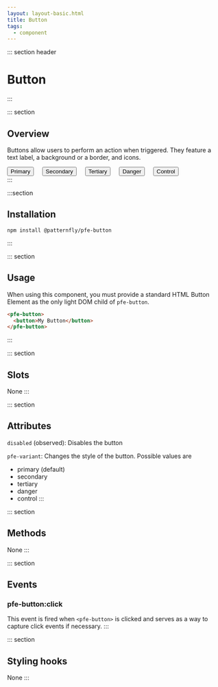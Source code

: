 ```yaml
---
layout: layout-basic.html
title: Button
tags:
  - component
---
```

<script type="module" src="/node_modules/@patternfly/pfe-button/dist/pfe-button.min.js"></script>

<style>
.overview-buttons pfe-button {
  margin-right: 16px;
  margin-bottom: 16px;
}
</style>

::: section header
# Button
:::

::: section
## Overview 
Buttons allow users to perform an action when triggered. They feature a text label, a background or a border, and icons.

<div class="overview-buttons">
  <pfe-button>
    <button>Primary</button>
  </pfe-button>
  <pfe-button pfe-variant="secondary">
    <button>Secondary</button>
  </pfe-button>
  <pfe-button pfe-variant="tertiary">
    <button>Tertiary</button>
  </pfe-button>
  <pfe-button pfe-variant="danger">
    <button>Danger</button>
  </pfe-button>
  <pfe-button pfe-variant="control">
    <button>Control</button>
  </pfe-button>
</div>
:::

:::section
## Installation
```shell
npm install @patternfly/pfe-button
```
:::

::: section
## Usage
When using this component, you must provide a standard HTML Button Element as the only light DOM child of `pfe-button`.
```html
<pfe-button>
  <button>My Button</button>
</pfe-button>
```
:::

::: section
## Slots
None
:::

::: section
## Attributes
`disabled` (observed): Disables the button

`pfe-variant`: Changes the style of the button. Possible values are
- primary (default)
- secondary
- tertiary
- danger
- control
:::

::: section
## Methods
None
:::

::: section
## Events
### pfe-button:click
This event is fired when `<pfe-button>` is clicked and serves as a way to
capture click events if necessary.
:::

::: section
## Styling hooks
None
:::